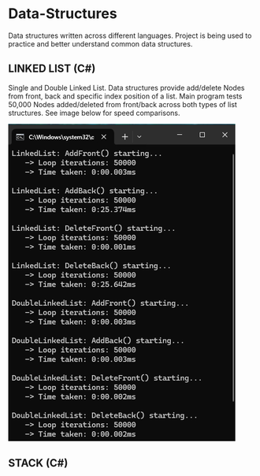 # Data-Structures

Data structures written across different languages. Project is being used to practice and better understand common data structures.

## LINKED LIST (C#)

Single and Double Linked List. Data structures provide add/delete Nodes from front, back and specific index position of a list. Main program tests 50,000 Nodes added/deleted from front/back across both types of list structures. See image below for speed comparisons.

![Image](./Docs/LinkedListExample.PNG)

## STACK (C#)


